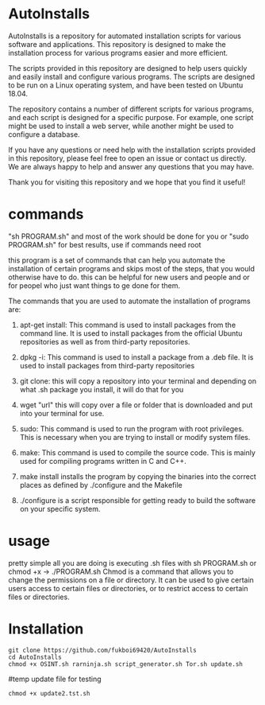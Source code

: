 # AutoInstalls

AutoInstalls is a repository for automated installation scripts for various software and applications. This repository is designed to make the installation process for various programs easier and more efficient. 

The scripts provided in this repository are designed to help users quickly and easily install and configure various programs. The scripts are designed to be run on a Linux operating system, and have been tested on Ubuntu 18.04. 

The repository contains a number of different scripts for various programs, and each script is designed for a specific purpose. For example, one script might be used to install a web server, while another might be used to configure a database.

If you have any questions or need help with the installation scripts provided in this repository, please feel free to open an issue or contact us directly. We are always happy to help and answer any questions that you may have.

Thank you for visiting this repository and we hope that you find it useful!
# commands
"sh PROGRAM.sh" and most of the work should be done for you
or "sudo PROGRAM.sh" for best results, use if commands need root

this program is a set of commands that can help you automate the installation of certain programs and skips most of the steps, that you would otherwise have to do. this can be helpful for new users and people and or for peopel who just want things to ge done for them.

The commands that you are used to automate the installation of programs are:

1. apt-get install: This command is used to install packages from the command line. It is used to install packages from the official Ubuntu repositories as well as from third-party repositories.

2. dpkg -i: This command is used to install a package from a .deb file. It is used to install packages from third-party repositories

3. git clone: this will copy a repository into your terminal and depending on what .sh package you install, it will do that for you

4. wget "url" this will copy over a file or folder that is downloaded and put into your terminal for use.

5. sudo: This command is used to run the program with root privileges. This is necessary when you are trying to install or modify system files.

6. make: This command is used to compile the source code. This is mainly used for compiling programs written in C and C++.

7. make install installs the program by copying the binaries into the correct places as defined by ./configure and the Makefile

8. ./configure is a script responsible for getting ready to build the software on your specific system.

# usage

pretty simple all you are doing is executing .sh files with sh PROGRAM.sh or chmod +x -> ./PROGRAM.sh
Chmod is a command that allows you to change the permissions on a file or directory. It can be used to give certain users access to certain files or directories, or to restrict access to certain files or directories.

# Installation
```
git clone https://github.com/fukboi69420/AutoInstalls
cd AutoInstalls
chmod +x OSINT.sh rarninja.sh script_generator.sh Tor.sh update.sh
```
#temp update file for testing
```
chmod +x update2.tst.sh
```
